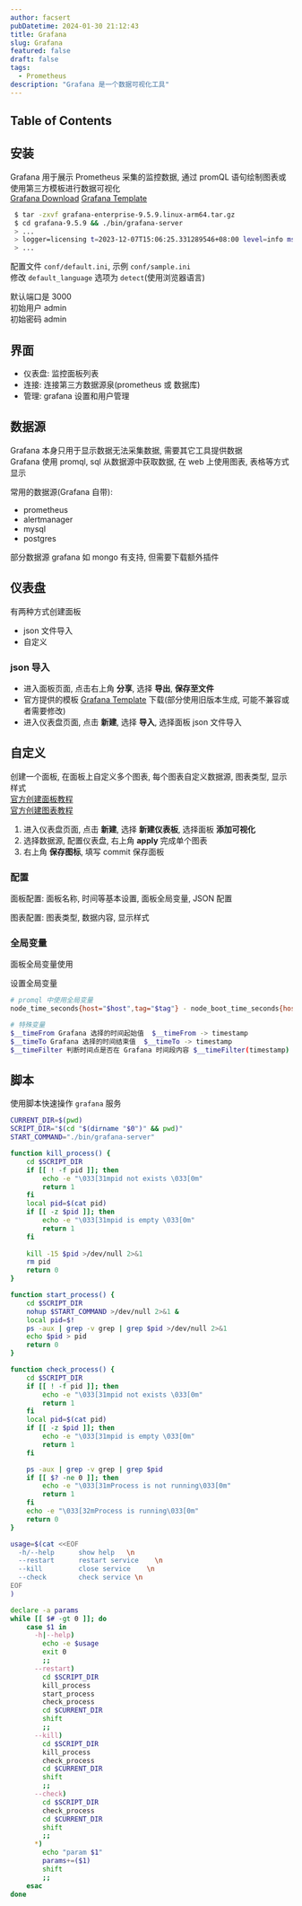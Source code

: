 ```yaml
---
author: facsert
pubDatetime: 2024-01-30 21:12:43
title: Grafana
slug: Grafana
featured: false
draft: false
tags:
  - Prometheus
description: "Grafana 是一个数据可视化工具"
---
```


## Table of Contents

## 安装

Grafana 用于展示 Prometheus 采集的监控数据, 通过 promQL 语句绘制图表或使用第三方模板进行数据可视化  
[Grafana Download](https://grafana.com/grafana/download?pg=graf&plcmt=deploy-box-1)
[Grafana Template](https://grafana.com/grafana/dashboards/)

```bash
 $ tar -zxvf grafana-enterprise-9.5.9.linux-arm64.tar.gz
 $ cd grafana-9.5.9 && ./bin/grafana-server
 > ...
 > logger=licensing t=2023-12-07T15:06:25.331289546+08:00 level=info msg="Validated license token" appURL=http://localhost:3000/ source=disk status=NotFound
 > ...
```

配置文件 `conf/default.ini`, 示例 `conf/sample.ini`  
修改 `default_language` 选项为 `detect`(使用浏览器语言)  

默认端口是 3000  
初始用户 admin  
初始密码 admin  

## 界面

<!-- ![侧边栏](./assets/siderbar.png) -->

- 仪表盘: 监控面板列表
- 连接: 连接第三方数据源泉(prometheus 或 数据库)
- 管理: grafana 设置和用户管理

## 数据源

Grafana 本身只用于显示数据无法采集数据, 需要其它工具提供数据  
Grafana 使用 promql, sql 从数据源中获取数据, 在 web 上使用图表, 表格等方式显示

常用的数据源(Grafana 自带):

- prometheus
- alertmanager
- mysql
- postgres

部分数据源 grafana 如 mongo 有支持, 但需要下载额外插件

## 仪表盘

有两种方式创建面板

- json 文件导入
- 自定义

### json 导入

- 进入面板页面, 点击右上角 **分享**, 选择 **导出**, **保存至文件**
- 官方提供的模板 [Grafana Template](https://grafana.com/grafana/dashboards/) 下载(部分使用旧版本生成, 可能不兼容或者需要修改)
- 进入仪表盘页面, 点击 **新建**, 选择 **导入**, 选择面板 json 文件导入

## 自定义

创建一个面板, 在面板上自定义多个图表, 每个图表自定义数据源, 图表类型, 显示样式  
[官方创建面板教程](https://grafana.com/docs/grafana/latest/dashboards/)  
[官方创建图表教程](https://grafana.com/docs/grafana/latest/panels-visualizations/)  

1. 进入仪表盘页面, 点击 **新建**, 选择 **新建仪表板**, 选择面板 **添加可视化**  
2. 选择数据源, 配置仪表盘, 右上角 **apply** 完成单个图表
3. 右上角 **保存图标**, 填写 commit 保存面板

### 配置

面板配置: 面板名称, 时间等基本设置, 面板全局变量, JSON 配置  
<!-- ![设置](./assets/setting.png) -->

图表配置: 图表类型, 数据内容, 显示样式  
<!-- ![图表](./assets/table.png) -->

### 全局变量

面板全局变量使用
<!-- ![变量](./assets/varibale.png) -->

设置全局变量
<!-- ![变量配置](./assets/var_tag.png) -->

```bash
# promql 中使用全局变量
node_time_seconds{host="$host",tag="$tag"} - node_boot_time_seconds{host="$host",tag="$tag"}

# 特殊变量
$__timeFrom Grafana 选择的时间起始值  $__timeFrom -> timestamp  
$__timeTo Grafana 选择的时间结束值  $__timeTo -> timestamp  
$__timeFilter 判断时间点是否在 Grafana 时间段内容 $__timeFilter(timestamp) -> bool  
```

## 脚本

使用脚本快速操作 `grafana` 服务

```bash
CURRENT_DIR=$(pwd)
SCRIPT_DIR="$(cd "$(dirname "$0")" && pwd)"
START_COMMAND="./bin/grafana-server"

function kill_process() {
    cd $SCRIPT_DIR
    if [[ ! -f pid ]]; then
        echo -e "\033[31mpid not exists \033[0m"
        return 1
    fi
    local pid=$(cat pid)
    if [[ -z $pid ]]; then
        echo -e "\033[31mpid is empty \033[0m"
        return 1
    fi
    
    kill -15 $pid >/dev/null 2>&1
    rm pid
    return 0
}

function start_process() {
    cd $SCRIPT_DIR
    nohup $START_COMMAND >/dev/null 2>&1 &
    local pid=$!
    ps -aux | grep -v grep | grep $pid >/dev/null 2>&1
    echo $pid > pid
    return 0
}

function check_process() {
    cd $SCRIPT_DIR
    if [[ ! -f pid ]]; then
        echo -e "\033[31mpid not exists \033[0m"
        return 1
    fi
    local pid=$(cat pid)
    if [[ -z $pid ]]; then
        echo -e "\033[31mpid is empty \033[0m"
        return 1
    fi

    ps -aux | grep -v grep | grep $pid
    if [[ $? -ne 0 ]]; then 
        echo -e "\033[31mProcess is not running\033[0m"
        return 1
    fi
    echo -e "\033[32mProcess is running\033[0m" 
    return 0
}

usage=$(cat <<EOF
  -h/--help      show help   \n
  --restart      restart service    \n
  --kill         close service    \n
  --check        check service \n
EOF
)

declare -a params
while [[ $# -gt 0 ]]; do
    case $1 in
      -h|--help)
        echo -e $usage
        exit 0
        ;;
      --restart)
        cd $SCRIPT_DIR
        kill_process
        start_process
        check_process
        cd $CURRENT_DIR
        shift
        ;;
      --kill)
        cd $SCRIPT_DIR
        kill_process
        check_process
        cd $CURRENT_DIR
        shift
        ;;
      --check)
        cd $SCRIPT_DIR
        check_process
        cd $CURRENT_DIR
        shift
        ;;
      *)
        echo "param $1"
        params+=($1)
        shift
        ;;
    esac
done
```
